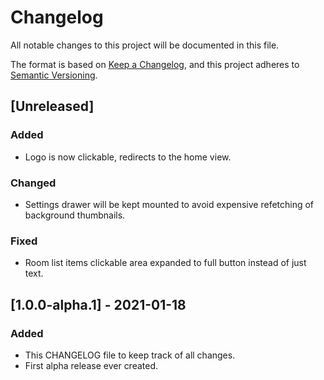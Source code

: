 # Changelog
All notable changes to this project will be documented in this file.

The format is based on [Keep a Changelog](https://keepachangelog.com/en/1.0.0/),
and this project adheres to [Semantic Versioning](https://semver.org/spec/v2.0.0.html).

## [Unreleased]
### Added
- Logo is now clickable, redirects to the home view.

### Changed
- Settings drawer will be kept mounted to avoid expensive refetching of background thumbnails.

### Fixed
- Room list items clickable area expanded to full button instead of just text.

## [1.0.0-alpha.1] - 2021-01-18
### Added
- This CHANGELOG file to keep track of all changes.
- First alpha release ever created.